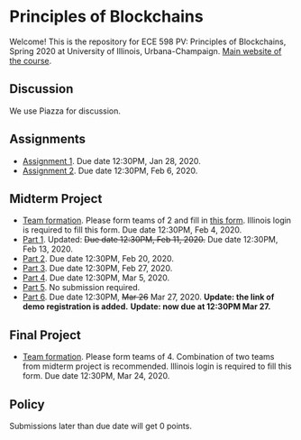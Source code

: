 # Principles of Blockchains

Welcome! This is the repository for ECE 598 PV: Principles of Blockchains, Spring 2020 at University of Illinois, Urbana-Champaign. [Main website of the course](https://courses.grainger.illinois.edu/ece598pv/sp2020/).

## Discussion
We use Piazza for discussion.

## Assignments

- [Assignment 1](Assignment1). Due date 12:30PM, Jan 28, 2020.
- [Assignment 2](Assignment2). Due date 12:30PM, Feb 6, 2020.

## Midterm Project

- [Team formation](https://forms.gle/e4UXyXrHUJfancqS6). Please form teams of 2 and fill in [this form](https://forms.gle/e4UXyXrHUJfancqS6). Illinois login is required to fill this form. Due date 12:30PM, Feb 4, 2020.
- [Part 1](MidtermProject1). Updated: ~~Due date 12:30PM, Feb 11, 2020.~~ Due date 12:30PM, Feb 13, 2020.
- [Part 2](MidtermProject2). Due date 12:30PM, Feb 20, 2020.
- [Part 3](MidtermProject3). Due date 12:30PM, Feb 27, 2020.
- [Part 4](MidtermProject4). Due date 12:30PM, Mar 5, 2020.
- [Part 5](MidtermProject5). No submission required.
- [Part 6](MidtermProject6). Due date 12:30PM, ~~Mar 26~~ Mar 27, 2020. **Update: the link of demo registration is added.** **Update: now due at 12:30PM Mar 27.**

## Final Project
- [Team formation](https://forms.gle/4xMyhubpTPCVmF3f8). Please form teams of 4. Combination of two teams from midterm project is recommended. Illinois login is required to fill this form. Due date 12:30PM, Mar 24, 2020.

## Policy
Submissions later than due date will get 0 points.
